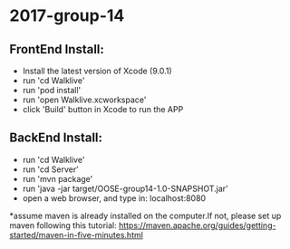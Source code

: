 # 2017-group-14
## FrontEnd Install:
- Install the latest version of Xcode (9.0.1)
- run 'cd Walklive'
- run 'pod install'
- run 'open Walklive.xcworkspace'
- click 'Build' button in Xcode to run the APP

## BackEnd Install:
- run 'cd Walklive'
- run 'cd Server'
- run 'mvn package'
- run 'java -jar target/OOSE-group14-1.0-SNAPSHOT.jar' 
- open a web browser, and type in: localhost:8080

*assume maven is already installed on the computer.If not, please set up maven following this tutorial: https://maven.apache.org/guides/getting-started/maven-in-five-minutes.html
